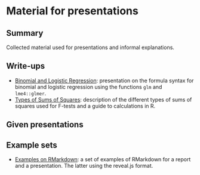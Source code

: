 # Material for presentations

## Summary

Collected material used for presentations and informal explanations.

## Write-ups

- [Binomial and Logistic Regression](https://github.com/adamflr/SLU_Alnarp/blob/master/Presentations/BinomialAndLogisticRegression.md): presentation on the formula syntax for binomial and logistic regression using the functions `glm` and `lme4::glmer`.
- [Types of Sums of Squares](https://github.com/adamflr/SLU_Alnarp/blob/master/Presentations/TypesOfSumsOfSquares.pdf): description of the different types of sums of squares used for F-tests and a guide to calculations in R.

## Given presentations

## Example sets
- [Examples on RMarkdown](https://github.com/adamflr/SLU_Alnarp/tree/master/Presentations/RMarkdown_examples): a set of examples of RMarkdown for a report and a presentation. The latter using the reveal.js format.


